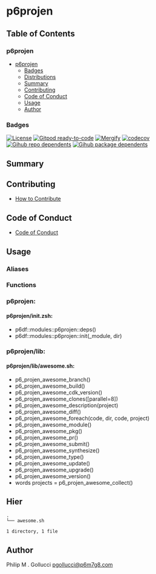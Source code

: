 # p6projen

## Table of Contents


### p6projen
- [p6projen](#p6projen)
  - [Badges](#badges)
  - [Distributions](#distributions)
  - [Summary](#summary)
  - [Contributing](#contributing)
  - [Code of Conduct](#code-of-conduct)
  - [Usage](#usage)
  - [Author](#author)

### Badges

[![License](https://img.shields.io/badge/License-Apache%202.0-yellowgreen.svg)](https://opensource.org/licenses/Apache-2.0)
[![Gitpod ready-to-code](https://img.shields.io/badge/Gitpod-ready--to--code-blue?logo=gitpod)](https://gitpod.io/#https://github.com/p6m7g8/p6projen)
[![Mergify](https://img.shields.io/endpoint.svg?url=https://gh.mergify.io/badges/p6m7g8/p6projen/&style=flat)](https://mergify.io)
[![codecov](https://codecov.io/gh/p6m7g8/p6projen/branch/master/graph/badge.svg?token=14Yj1fZbew)](https://codecov.io/gh/p6m7g8/p6projen)
[![Gihub repo dependents](https://badgen.net/github/dependents-repo/p6m7g8/p6projen)](https://github.com/p6m7g8/p6projen/network/dependents?dependent_type=REPOSITORY)
[![Gihub package dependents](https://badgen.net/github/dependents-pkg/p6m7g8/p6projen)](https://github.com/p6m7g8/p6projen/network/dependents?dependent_type=PACKAGE)

## Summary

## Contributing

- [How to Contribute](CONTRIBUTING.md)

## Code of Conduct

- [Code of Conduct](https://github.com/p6m7g8/.github/blob/master/CODE_OF_CONDUCT.md)

## Usage


### Aliases


### Functions

### p6projen:

#### p6projen/init.zsh:

- p6df::modules::p6projen::deps()
- p6df::modules::p6projen::init(_module, dir)


### p6projen/lib:

#### p6projen/lib/awesome.sh:

- p6_projen_awesome_branch()
- p6_projen_awesome_build()
- p6_projen_awesome_cdk_version()
- p6_projen_awesome_clones([parallel=8])
- p6_projen_awesome_description(project)
- p6_projen_awesome_diff()
- p6_projen_awesome_foreach(code, dir, code, project)
- p6_projen_awesome_module()
- p6_projen_awesome_pkg()
- p6_projen_awesome_pr()
- p6_projen_awesome_submit()
- p6_projen_awesome_synthesize()
- p6_projen_awesome_type()
- p6_projen_awesome_update()
- p6_projen_awesome_upgrade()
- p6_projen_awesome_version()
- words projects = p6_projen_awesome_collect()



## Hier
```text
.
└── awesome.sh

1 directory, 1 file
```
## Author

Philip M . Gollucci <pgollucci@p6m7g8.com>

